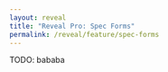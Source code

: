 ```yaml
---
layout: reveal
title: "Reveal Pro: Spec Forms"
permalink: /reveal/feature/spec-forms
---
```

TODO: bababa